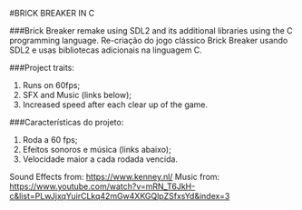 #BRICK BREAKER IN C

###Brick Breaker remake using SDL2 and its additional libraries using the C programming language.
Re-criação do jogo clássico Brick Breaker usando SDL2 e usas bibliotecas adicionais na linguagem C.

###Project traits:
  1. Runs on 60fps;
  2. SFX and Music (links below);
  3. Increased speed after each clear up of the game.

###Características do projeto:
  1. Roda a 60 fps;
  2. Efeitos sonoros e música (links abaixo);
  3. Velocidade maior a cada rodada vencida.
  
Sound Effects from: https://www.kenney.nl/
Music from: https://www.youtube.com/watch?v=mRN_T6JkH-c&list=PLwJjxqYuirCLkq42mGw4XKGQlpZSfxsYd&index=3
